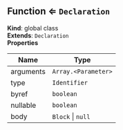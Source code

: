<a name="Function"></a>

## Function ⇐ <code>Declaration</code>
**Kind**: global class  
**Extends**: <code>Declaration</code>  
**Properties**

| Name | Type |
| --- | --- |
| arguments | <code>Array.&lt;Parameter&gt;</code> | 
| type | <code>Identifier</code> | 
| byref | <code>boolean</code> | 
| nullable | <code>boolean</code> | 
| body | <code>Block</code> \| <code>null</code> | 

